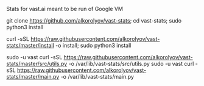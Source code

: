 Stats for vast.ai meant to be run of Google VM



git clone https://github.com/alkorolyov/vast-stats; cd vast-stats; sudo python3 install

curl -sSL https://raw.githubusercontent.com/alkorolyov/vast-stats/master/install -o install; sudo python3 install

sudo -u vast curl -sSL https://raw.githubusercontent.com/alkorolyov/vast-stats/master/src/utils.py -o /var/lib/vast-stats/src/utils.py
sudo -u vast curl -sSL https://raw.githubusercontent.com/alkorolyov/vast-stats/master/main.py -o /var/lib/vast-stats/main.py